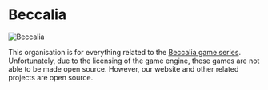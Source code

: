 # Beccalia

![Beccalia](https://cdn.nhcarrigan.com/banners/beccalia.png)

This organisation is for everything related to the [Beccalia game series](https://beccalia.com). Unfortunately, due to the licensing of the game engine, these games are not able to be made open source. However, our website and other related projects are open source.